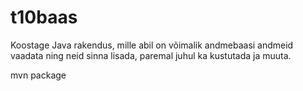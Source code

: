 # t10baas
Koostage Java rakendus, mille abil on võimalik andmebaasi andmeid vaadata ning neid sinna lisada,
paremal juhul ka kustutada ja muuta.

mvn package